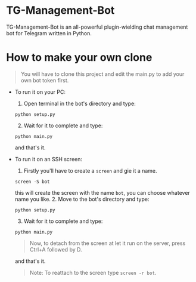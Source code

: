 # TG-Management-Bot
TG-Management-Bot is an all-powerful plugin-wielding chat management bot for Telegram written in Python.

# How to make your own clone
>You will have to clone this project and edit the main.py to add your own bot token first.

- To run it on your PC:
  1. Open terminal in the bot's directory and type:
  ```
  python setup.py
  ```
  2. Wait for it to complete and type:
  ```
  python main.py
  ```
  and that's it.

- To run it on an SSH screen:
  1. Firstly you'll have to create a `screen` and gie it a name.
  ```
  screen -S bot
  ```
  this will create the screen with the name `bot`, you can choose whatever name you like.
  2. Move to the bot's directory and type:
  ```
  python setup.py
  ```
  3. Wait for it to complete and type:
  ```
  python main.py
  ```
  >Now, to detach from the screen at let it run on the server, press Ctrl+A followed by D.
  
  and that's it.
  
  >Note: To reattach to the screen type `screen -r bot`.
  
